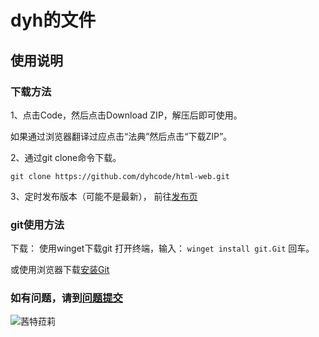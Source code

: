<!-- 这是自述文件，无用 -->
# dyh的文件

## 使用说明

### 下载方法

1、点击Code，然后点击Download ZIP，解压后即可使用。

如果通过浏览器翻译过应点击“法典”然后点击“下载ZIP”。

2、通过git clone命令下载。

`git clone https://github.com/dyhcode/html-web.git`

3、定时发布版本（可能不是最新），
前往[发布页](https://github.com/dyhcode/html-web/releases)

### git使用方法

下载：
使用winget下载git
打开终端，输入：
`winget install git.Git`
回车。

或使用浏览器下载[安装Git][def]

### 如有问题，请到[问题提交](https://github.com/dyhcode/html-web/issues)

![茜特菈莉](./image/茜特菈莉.png)

[def]: https://git-scm.com/downloads/win
